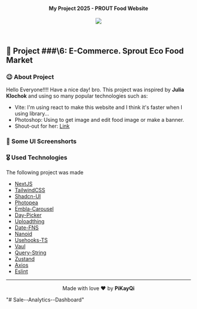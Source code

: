 ﻿<h4 align="center">
 <!-- <a href="https://youtu.be/Q7RuG2dvOAs?si=Pg9OEci3rVjLyfO_" > -->
    <!-- <img src="https://utfs.io/f/8GILMPE2UYNwlmdxc9R7lk86jfmX2EZsFBwWec1i9gGrKzbn" width="500px" /> -->
    <!-- <br> -->
 <!-- </a> -->
 <div align><b>My Project 2025 - PROUT Food Website</b></div>
</h4>
<p align="center">
  <!-- <a href="https://youtu.be/Q7RuG2dvOAs?si=Pg9OEci3rVjLyfO_" target="_blank">
     <img src="https://img.shields.io/badge/YouTube-FF0000?style=for-the-badge&logo=youtube&logoColor=white" target="_blank" /> 
  </a> -->
  
  <a href="https://sprout-shop.vercel.app/" target="_blank">
     <img src="https://img.shields.io/badge/Vercel-ffffff?style=for-the-badge&logo=vercel&logoColor=black&padding=14px" target="_blank" /> 
  </a>
</p>
<br>

## :bricks: Project ###\6: E-Commerce. Sprout Eco Food Market

### :wink: About Project

Hello Everyone!!!! Have a nice day! bro. This project was inspired by <b>Julia Klochok</b> and using so many popular technologies such as: 
- Vite: I'm using react to make this website and I think it's faster when I using library...
- Photoshop: Using to get image and edit food image or make a banner.
- Shout-out for her: <a href="https://www.behance.net/gallery/117375645/E-Commerce-Sprout-Eco-Food-Market?tracking_source=for_you_feed_activity" target="_blank"> Link </a>

### :camera_flash: Some UI Screenshorts

<div align="center">
  <!-- <div align="center">
    <img src="https://utfs.io/f/8GILMPE2UYNw2fJNcwXS4ebBEwtoZjsph5MLVirv1yQX7FA3" width="500px" target="_blank" /> 
    <img src="https://utfs.io/f/8GILMPE2UYNwnVdxjcZqNdgkztM14e0mEJvoVZl6RawxLyXW" width="500px" target="_blank" /> 
    <img src="https://utfs.io/f/8GILMPE2UYNwqvst4Dlfl8vM3cYCXHZrVU6g1IfeuS9jzBQP" width="500px" target="_blank" /> 
    <img src="https://utfs.io/f/8GILMPE2UYNw2M8vQ5tXS4ebBEwtoZjsph5MLVirv1yQX7FA" width="500px" target="_blank" /> 
  </div>
  <div align="center">
    <img src="https://utfs.io/f/8GILMPE2UYNweRxsgHhMVxvwj4LHdC8lEqOf1kasX3Qz9pYP" width="300px" target="_blank" />
    <img src="https://utfs.io/f/8GILMPE2UYNwHiFJ0ZHCCOiTB3Yb5QlfzkwvpAcjoP8U0qyR" width="300px" target="_blank" />
    <img src="https://utfs.io/f/8GILMPE2UYNwXOGa3feRvqoViB7sLZOjMCNIT8p6yuPW3EUz" width="300px" target="_blank" />
    <img src="https://utfs.io/f/8GILMPE2UYNw2zUpAWXS4ebBEwtoZjsph5MLVirv1yQX7FA3" width="300px" target="_blank" />
    <img src="https://utfs.io/f/8GILMPE2UYNw9LCojSkWUJB5glqSHP0enjLwITXoA1zdtQv6" width="300px" target="_blank" />
  </div> -->
</div>

### :medal_military: Used Technologies

The following project was made

- [NextJS](https://nextjs.org/)
- [TailwindCSS](https://tailwindcss.com/)
- [Shadcn-UI](https://ui.shadcn.com/)
- [Photopea](https://www.photopea.com/)
- [Embla-Carousel](https://www.npmjs.com/package/embla-carousel-react)
- [Day-Picker](https://www.npmjs.com/package/react-day-picker/v/8.10.0)
- [Uploadthing](https://uploadthing.com/)
- [Date-FNS](https://date-fns.org/)
- [Nanoid](https://www.npmjs.com/package/nanoid)
- [Usehooks-TS](https://usehooks-ts.com/)
- [Vaul](https://www.npmjs.com/package/vaul)
- [Query-String](https://www.npmjs.com/package/query-string)
- [Zustand](https://www.npmjs.com/package/zustand)
- [Axios](https://www.npmjs.com/package/axios)
- [Eslint](https://www.npmjs.com/package/eslint)

---

<p align="center">Made with love ❤️ by <b><a src="https://github.com/PiNguyenVanHong">PiKayQi</a></b></p>"# Sale--Analytics--Dashboard" 
